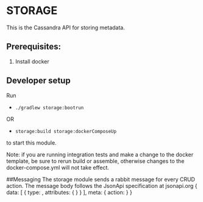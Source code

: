 # STORAGE
This is the Cassandra API for storing metadata.

## Prerequisites:
1. Install docker

## Developer setup
Run
-  ```./gradlew storage:bootrun```

OR
-  ```storage:build storage:dockerComposeUp``` 

to start this module.

Note: if you are running integration tests and make a change to the docker template, be sure to rerun build or assemble, otherwise changes to the docker-compose.yml will not take effect.

##Messaging
The storage module sends a rabbit message for every CRUD action. 
The message body follows the JsonApi specification at jsonapi.org 
{
    data: [
            {
            type: <resource type>, 
            attributes: {
                <the record saved>
                }
            }
        ], 
    meta: {
        action: <CRUD action>
    }
}
 